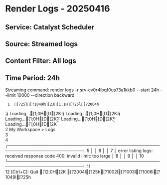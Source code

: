 # Render Logs - 20250416

## Service: Catalyst Scheduler
## Source: Streamed logs
## Content Filter: All logs
## Time Period: 24h

Streaming command: render logs -r srv-cv0r4ibqf0us73a1kkb0 --start 24h --limit 10000 --direction backward

     1	[?25l[?1049h[2J[1;1H[?25l[?2004h⣽  Loading...[1;0H[D[2K⣻  Loading...[1;0H[D[2K⢿  Loading...[1;0H[D[2K⣽  Loading...[1;0H[D[2K⣻  Loading...[1;0H[D[2K                                                                            
     2	My Workspace > Logs                                                         
     3	                                                                            
     4	┌──────────────────────────────────────────────────────────────────────────┐
     5	│                                                                          │
     6	│                                                                          │
     7	│ error listing logs: received response code 400: invalid limit: too large │
     8	│                                                                          │
     9	│                                                                          │
    10	└──────────────────────────────────────────────────────────────────────────┘
    11	                                                                            
    12	[Ctrl+C]: Quit                                                              [12;0H[2K[?2004l[?25h[?1002l[?1003l[?1006l[?1049l[?25h